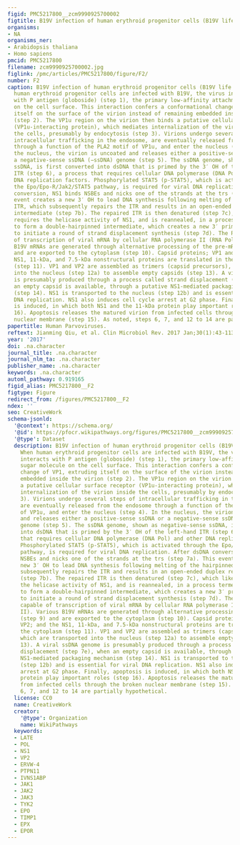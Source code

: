 ```yaml
---
figid: PMC5217800__zcm9990925700002
figtitle: B19V infection of human erythroid progenitor cells (B19V life cycle)
organisms:
- NA
organisms_ner:
- Arabidopsis thaliana
- Homo sapiens
pmcid: PMC5217800
filename: zcm9990925700002.jpg
figlink: /pmc/articles/PMC5217800/figure/F2/
number: F2
caption: B19V infection of human erythroid progenitor cells (B19V life cycle). When
  human erythroid progenitor cells are infected with B19V, the virus initially interacts
  with P antigen (globoside) (step 1), the primary low-affinity attachment sugar molecule
  on the cell surface. This interaction confers a conformational change of VP1, extruding
  itself on the surface of the virion instead of remaining embedded inside the virion
  (step 2). The VP1u region on the virion then binds a putative cellular surface receptor
  (VP1u-interacting protein), which mediates internalization of the virion inside
  the cells, presumably by endocytosis (step 3). Virions undergo several steps of
  intracellular trafficking in the endosome, are eventually released from the endosome
  through a function of the PLA2 motif of VP1u, and enter the nucleus (step 4). In
  the nucleus, the virion is uncoated and releases either a positive-sense ssDNA or
  a negative-sense ssDNA (−ssDNA) genome (step 5). The ssDNA genome, shown as negative-sense
  ssDNA, is first converted into dsDNA that is primed by the 3′ OH of the left-hand
  ITR (step 6), a process that requires cellular DNA polymerase (DNA Pol) and other
  DNA replication factors. Phosphorylated STAT5 (p-STAT5), which is activated through
  the Epo/Epo-R/Jak2/STAT5 pathway, is required for viral DNA replication. After dsDNA
  conversion, NS1 binds NSBEs and nicks one of the strands at the trs (step 7a). This
  event creates a new 3′ OH to lead DNA synthesis following melting of the hairpinned
  ITR, which subsequently repairs the ITR and results in an open-ended duplex replicative
  intermediate (step 7b). The repaired ITR is then denatured (step 7c), which likely
  requires the helicase activity of NS1, and is reannealed, in a process termed reinitiation,
  to form a double-hairpinned intermediate, which creates a new 3′ primer (3′ OH)
  to initiate a round of strand displacement synthesis (step 7d). The RF DNA is capable
  of transcription of viral mRNA by cellular RNA polymerase II (RNA Pol II). Various
  B19V mRNAs are generated through alternative processing of the pre-mRNA (step 9)
  and are exported to the cytoplasm (step 10). Capsid proteins; VP1 and VP2; and the
  NS1, 11-kDa, and 7.5-kDa nonstructural proteins are translated in the cytoplasm
  (step 11). VP1 and VP2 are assembled as trimers (capsid precursors), which are transported
  into the nucleus (step 12a) to assemble empty capsids (step 13). A viral ssDNA genome
  is presumably produced through a process called strand displacement (step 7e), when
  an empty capsid is available, through a putative NS1-mediated packaging mechanism
  (step 14). NS1 is transported to the nucleus (step 12b) and is essential for viral
  DNA replication. NS1 also induces cell cycle arrest at G2 phase. Finally, apoptosis
  is induced, in which both NS1 and the 11-kDa protein play important roles (step
  16). Apoptosis releases the matured virion from infected cells through the broken
  nuclear membrane (step 15). As noted, steps 6, 7, and 12 to 14 are partially hypothetical.
papertitle: Human Parvoviruses.
reftext: Jianming Qiu, et al. Clin Microbiol Rev. 2017 Jan;30(1):43-113.
year: '2017'
doi: .na.character
journal_title: .na.character
journal_nlm_ta: .na.character
publisher_name: .na.character
keywords: .na.character
automl_pathway: 0.919165
figid_alias: PMC5217800__F2
figtype: Figure
redirect_from: /figures/PMC5217800__F2
ndex: ''
seo: CreativeWork
schema-jsonld:
  '@context': https://schema.org/
  '@id': https://pfocr.wikipathways.org/figures/PMC5217800__zcm9990925700002.html
  '@type': Dataset
  description: B19V infection of human erythroid progenitor cells (B19V life cycle).
    When human erythroid progenitor cells are infected with B19V, the virus initially
    interacts with P antigen (globoside) (step 1), the primary low-affinity attachment
    sugar molecule on the cell surface. This interaction confers a conformational
    change of VP1, extruding itself on the surface of the virion instead of remaining
    embedded inside the virion (step 2). The VP1u region on the virion then binds
    a putative cellular surface receptor (VP1u-interacting protein), which mediates
    internalization of the virion inside the cells, presumably by endocytosis (step
    3). Virions undergo several steps of intracellular trafficking in the endosome,
    are eventually released from the endosome through a function of the PLA2 motif
    of VP1u, and enter the nucleus (step 4). In the nucleus, the virion is uncoated
    and releases either a positive-sense ssDNA or a negative-sense ssDNA (−ssDNA)
    genome (step 5). The ssDNA genome, shown as negative-sense ssDNA, is first converted
    into dsDNA that is primed by the 3′ OH of the left-hand ITR (step 6), a process
    that requires cellular DNA polymerase (DNA Pol) and other DNA replication factors.
    Phosphorylated STAT5 (p-STAT5), which is activated through the Epo/Epo-R/Jak2/STAT5
    pathway, is required for viral DNA replication. After dsDNA conversion, NS1 binds
    NSBEs and nicks one of the strands at the trs (step 7a). This event creates a
    new 3′ OH to lead DNA synthesis following melting of the hairpinned ITR, which
    subsequently repairs the ITR and results in an open-ended duplex replicative intermediate
    (step 7b). The repaired ITR is then denatured (step 7c), which likely requires
    the helicase activity of NS1, and is reannealed, in a process termed reinitiation,
    to form a double-hairpinned intermediate, which creates a new 3′ primer (3′ OH)
    to initiate a round of strand displacement synthesis (step 7d). The RF DNA is
    capable of transcription of viral mRNA by cellular RNA polymerase II (RNA Pol
    II). Various B19V mRNAs are generated through alternative processing of the pre-mRNA
    (step 9) and are exported to the cytoplasm (step 10). Capsid proteins; VP1 and
    VP2; and the NS1, 11-kDa, and 7.5-kDa nonstructural proteins are translated in
    the cytoplasm (step 11). VP1 and VP2 are assembled as trimers (capsid precursors),
    which are transported into the nucleus (step 12a) to assemble empty capsids (step
    13). A viral ssDNA genome is presumably produced through a process called strand
    displacement (step 7e), when an empty capsid is available, through a putative
    NS1-mediated packaging mechanism (step 14). NS1 is transported to the nucleus
    (step 12b) and is essential for viral DNA replication. NS1 also induces cell cycle
    arrest at G2 phase. Finally, apoptosis is induced, in which both NS1 and the 11-kDa
    protein play important roles (step 16). Apoptosis releases the matured virion
    from infected cells through the broken nuclear membrane (step 15). As noted, steps
    6, 7, and 12 to 14 are partially hypothetical.
  license: CC0
  name: CreativeWork
  creator:
    '@type': Organization
    name: WikiPathways
  keywords:
  - LATE
  - POL
  - NS1
  - VP2
  - ERVW-4
  - PTPN11
  - IVNS1ABP
  - JAK1
  - JAK2
  - JAK3
  - TYK2
  - EPO
  - TIMP1
  - EPX
  - EPOR
---
```

